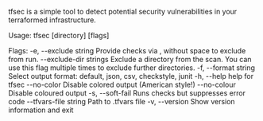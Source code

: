 tfsec is a simple tool to detect potential security vulnerabilities in your terraformed infrastructure.

Usage:
  tfsec [directory] [flags]

Flags:
  -e, --exclude string        Provide checks via , without space to exclude from run.
      --exclude-dir strings   Exclude a directory from the scan. You can use this flag multiple times to exclude further directories.
  -f, --format string         Select output format: default, json, csv, checkstyle, junit
  -h, --help                  help for tfsec
      --no-color              Disable colored output (American style!)
      --no-colour             Disable coloured output
  -s, --soft-fail             Runs checks but suppresses error code
      --tfvars-file string    Path to .tfvars file
  -v, --version               Show version information and exit

